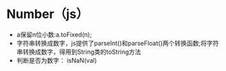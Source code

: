 Number（js）
==

* a保留n位小数:a.toFixed(n);
* 字符串转换成数字，js提供了parseInt()和parseFloat()两个转换函数;将字符串转换成数字，得用到String类的toString方法
* 判断是否为数字： isNaN(val)
